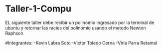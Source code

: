 # Taller-1-Compu

EL siguiente taller debe recibir un polinomio ingresado por la terminal de ubuntu y retornar las racies del polinomio usando el metodo Newton Raphson
  
  
  
  
  
  #Integrantes:
  -Kevin Labra Soto
  -Victor Toledo Cerna
  -Virla Parra Retamal
